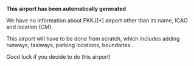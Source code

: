 **This airport has been automatically generated**

We have no information about FKKJ[*] airport other than its name, ICAO and location (CM).

This airport will have to be done from scratch, which includes adding runways, taxiways, parking locations, boundaries...

Good luck if you decide to do this airport!